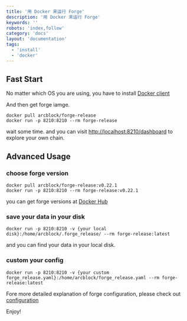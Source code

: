```yaml
---
title: '用 Docker 来运行 Forge'
description: '用 Docker 来运行 Forge'
keywords: ''
robots: 'index,follow'
category: 'docs'
layout: 'documentation'
tags:
  - 'install'
  - 'docker'
---
```


## Fast Start

No matter which OS you are using, you have to install [Docker client]("https://www.docker.com/products/docker-desktop")

And then get forge iamge.

```shell
docker pull arcblock/forge-release
docker run -p 8210:8210 --rm forge-release
```

wait some time. and you can visit [http://localhost:8210/dashboard](http://localhost:8210/dashboard) to explore your own chain.

## Advanced Usage

### choose forge version

```shell
docker pull arcblock/forge-release:v0.22.1
docker run -p 8210:8210 --rm forge-release:v0.22.1
```

you can get forge versions at [Docker Hub](https://hub.docker.com/r/arcblock/forge)

### save your data in your disk

```shell
docker run -p 8210:8210 -v {your local disk}:/home/arcblock/.forge_release/ --rm forge-release:latest
```

and you can find your data in your local disk.

### custom your config

```shell
docker run -p 8210:8210 -v {your custom forge_release.yaml}:/home/arcblock/forge_release.yaml --rm forge-release:latest
```

Fore more detailed explanation of forge configuration, please check out [configuration](../../configuration)

Enjoy!
